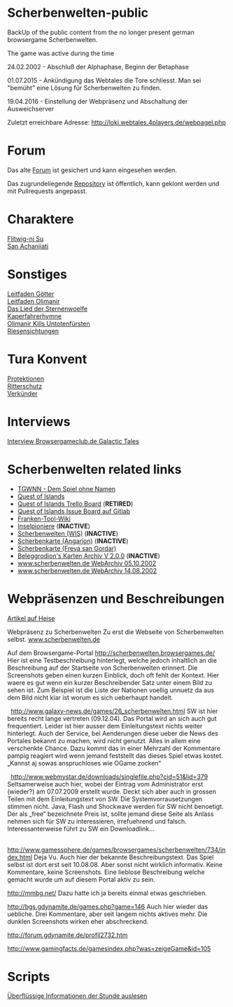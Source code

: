 # Scherbenwelten-public
BackUp of the public content from the no longer present german browsergame Scherbenwelten.

The game was active during the time

24.02.2002 - Abschluß der Alphaphase, Beginn der Betaphase

01.07.2015 - Ankündigung das Webtales die Tore schliesst. Man sei "bemüht" eine Lösung für Scherbenwelten zu finden.

19.04.2016 - Einstellung der Webpräsenz und Abschaltung der Ausweichserver


Zuletzt erreichbare Adresse:
http://loki.webtales.4players.de/webpagel.php

# Forum

Das alte [Forum](https://janhkrueger.github.io/scherbenwelten-forum/public/index.html) ist gesichert und kann eingesehen werden.

Das zugrundeliegende [Repository](https://github.com/janhkrueger/scherbenwelten-forum) ist öffentlich, kann geklont werden und mit Pullrequests angepasst.

# Charaktere
[Flitwig-ni Su](files/Flitwig-ni_Su.md)\
[San Achanjiati](files/San_Achanjiati.md)

# Sonstiges

[Leitfaden Götter](files/Leitfaden_Goetter.md)\
[Leitfaden Olimanir](files/Leitfaden_Olimanir.md)\
[Das Lied der Sternenwoelfe](files/DasLiedDerSternenwoelfe.md)\
[Kaperfahrerhymne](files/Kaperfahrerhymne.md)\
[Olimanir Kills Untotenfürsten](files/Olimanir_Kills_Untotenfuersten.md)\
[Riesensichtungen](files/SW-Riesen.md)

# Tura Konvent

[Protektionen](files/Tura_Protektion.md)\
[Ritterschutz](files/Tura_Ritterschutz.md)\
[Verkünder](files/Tura_Verkuender.md)

# Interviews

[Interview Browsergameclub.de Galactic Tales](files/Interview_Browsergameclub_GalacticTales.md)

# Scherbenwelten related links
- [TGWNN - Dem Spiel ohne Namen](https://tgwnn.rpgame.de/)
- [Quest of Islands](https://www.questofislands.com/)
- [Quest of Islands Trello Board](https://trello.com/b/ivV6TEX9/quest-of-islands) (__RETIRED__)
- [Quest of Islands Issue Board auf Gitlab](https://gitlab.com/AmhlaidhDoireann/questofislands/-/issues)
- [Franken-Tool-Wiki](http://www.franken-tool.de/hilfe/index.php?title=Hauptseite)
- [Inselpioniere](https://inselpioniere.de) (__INACTIVE__)
- [Scherbenwelten (WIS)](https://www.startnext.com/scherbenwelten) (__INACTIVE__)
- [Scherbenkarte (Angarion)](http://angarion.de/sw/scherbenkarte/sw_karte.html) (__INACTIVE__)
- [Scherbenkarte (Freya san Gordar)](http://web89.server-drome.net/scherbenkarte/)
- [Beleggrodion's Karten Archiv V 2.0.0](http://solarwars.nextgen.ch/projects/sw/) (__INACTIVE__)
- [www.scherbenwelten.de WebArchiv 05.10.2002](http://web.archive.org/web/20021005194549/www.scherbenwelten.de/start.php)
- [www.scherbenwelten.de WebArchiv 14.08.2002](http://web.archive.org/web/20020813233137/www.scherbenwelten.de/start.php)

# Webpräsenzen und Beschreibungen


[Artikel auf Heise](files/Heise_Multiplayer-Spiele_per_Webbrowser.md)

Webpräsenz zu Scherbenwelten
Zu erst die Webseite von Scherbenwelten selbst. www.scherbenwelten.de
 

Auf dem Browsergame-Portal http://scherbenwelten.browsergames.de/
Hier ist eine Testbeschreibung hinterlegt, welche jedoch inhaltlich an die Beschreibung auf der Startseite von Scherbenwelten erinnert.
Die Screenshots geben einen kurzen Einblick, doch oft fehlt der Kontext. Hier waere es gut wenn ein kurzer Beschreibender Satz unter einem Bild zu sehen ist. Zum Beispiel ist die Liste der Nationen voellig unnuetz da aus dem Bild nicht klar ist worum es sich ueberhaupt handelt.

 
http://www.galaxy-news.de/games/26_scherbenwelten.html
SW ist hier bereits recht lange vertreten (09.12.04). Das Portal wird an sich auch gut frequentiert. Leider ist hier ausser dem Einleitungstext nichts weiter hinterlegt. Auch der Service, bei Aenderungen diese ueber die News des Portales bekannt zu machen, wird nicht genutzt. Alles in allem eine verschenkte Chance. Dazu kommt das in einer Mehrzahl der Kommentare pampig reagiert wird wenn jemand feststellt das dieses Spiel etwas kostet. „Kannst aj sowas anspruchloses wie OGame zocken“

 
http://www.webmystar.de/downloads/singlefile.php?cid=51&lid=379
Seltsamerweise auch hier, wobei der Eintrag vom Administrator erst (wieder?) am 07.07.2009 erstellt wurde. Deckt sich aber auch in grossen Teilen mit dem Einleitungstext von SW.
Die Systemvorrausetzungen stimmen nicht. Java, Flash und Shockwave werden für SW nicht benoetigt. Der als „free“ bezeichnete Preis ist, sollte jemand diese Seite als Anlass nehmen sich für SW zu interessieren, irrefuehrend und falsch. Interessanterweise führt zu SW ein Downloadlink…

 
http://www.gamessphere.de/games/browsergames/scherbenwelten/734/index.html
Deja Vu. Auch hier der bekannte Beschreibungstext. Das Spiel selbst ist dort erst seit 10.08.08. Aber sonst nicht wirklich informativ. Keine Kommentare, keine Screenshots. Eine lieblose Beschreibung welche gemacht wurde um auf diesem Portal aktiv zu sein.

http://mmbg.net/
Dazu hatte ich ja bereits einmal etwas geschrieben.

http://bgs.gdynamite.de/games.php?game=146
Auch hier wieder das uebliche. Drei Kommentare, aber seit langem nichts aktives mehr. Die dunklen Screenshots wirken eher abschreckend.

http://forum.gdynamite.de/profil2732.htm
 

http://www.gamingfacts.de/gamesindex.php?was=zeigeGame&id=105


# Scripts

[Überflüssige Informationen der Stunde auslesen](UselessInformationsOfTheHour.sh)
